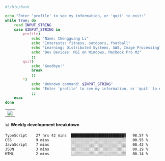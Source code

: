 ```bash
#!/bin/bash

echo "Enter 'profile' to see my information, or 'quit' to exit:"
while true; do
    read INPUT_STRING
    case $INPUT_STRING in
        profile)
            echo "Name: Chengguang Li"
            echo "Interests: fitness, outdoors, football"
            echo "Learning: Distributed Systems, AWS, Image Processing"
            echo "Dev Devices: MSI on Windows, Macbook Pro M2"
            ;;
        quit)
            echo "Goodbye!"
            break
            ;;
        *)
            echo "Unknown command: $INPUT_STRING"
            echo "Enter 'profile' to see my information, or 'quit' to exit:"
            ;;
    esac
done

```

<!--Contribution Graph-->
<table>
  <tr>
    <td>
      <picture>
        <source media="(prefers-color-scheme: light)" srcset="https://github-readme-activity-graph.vercel.app/graph?username=chengguang-li&theme=xcode&bg_color=FF000000&color=000000&hide_border=true" />
        <img src="https://github-readme-activity-graph.vercel.app/graph?username=chengguang-li&theme=xcode&bg_color=FF000000&hide_border=true" />
      </picture>
  </tr>
</table>

📊 **Weekly development breakdown**

<!--START_SECTION:waka-->

```txt
TypeScript    27 hrs 42 mins  ████████████████████████▓   98.57 %
CSS           9 mins          ░░░░░░░░░░░░░░░░░░░░░░░░░   00.55 %
JavaScript    7 mins          ░░░░░░░░░░░░░░░░░░░░░░░░░   00.42 %
JSON          3 mins          ░░░░░░░░░░░░░░░░░░░░░░░░░   00.19 %
HTML          2 mins          ░░░░░░░░░░░░░░░░░░░░░░░░░   00.14 %
```

<!--END_SECTION:waka-->

